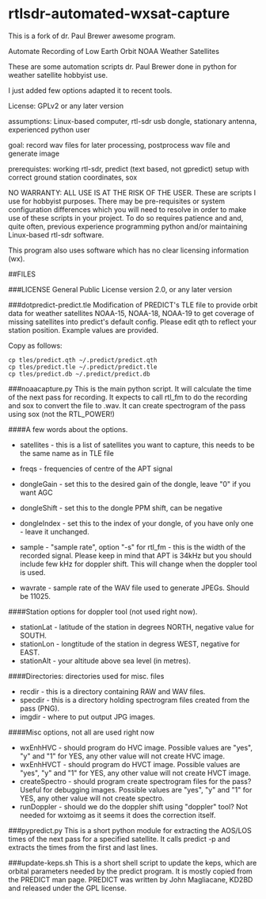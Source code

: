 rtlsdr-automated-wxsat-capture
==============================
This is a fork of dr. Paul Brewer awesome program.

Automate Recording of Low Earth Orbit NOAA Weather Satellites

These are some automation scripts dr. Paul Brewer done in python for weather satellite hobbyist use.

I just added few options adapted it to recent tools.

License:  GPLv2 or any later version

assumptions: Linux-based computer, rtl-sdr usb dongle, stationary antenna, experienced python user

goal:  record wav files for later processing, postprocess wav file and generate image

prerequistes:  working rtl-sdr, predict (text based, not gpredict) setup with correct ground station coordinates, sox

NO WARRANTY:  ALL USE IS AT THE RISK OF THE USER.  These are scripts I use for hobbyist purposes.  There may
be pre-requisites or system configuration differences which you will need to resolve in order to make use of these scripts in your project.  To do so requires patience and and, quite often, previous experience programming python 
and/or maintaining Linux-based rtl-sdr software.

This program also uses software which has no clear licensing information (wx).

##FILES

###LICENSE 
General Public License version 2.0, or any later version

###dotpredict-predict.tle
Modification of PREDICT's TLE file to provide orbit data for weather satellites NOAA-15, NOAA-18, NOAA-19
to get coverage of missing satellites into predict's default config. Please edit qth to reflect your station position.
Example values are provided.
    
Copy as follows:  
```
cp tles/predict.qth ~/.predict/predict.qth
cp tles/predict.tle ~/.predict/predict.tle
cp tles/predict.db ~/.predict/predict.db

```

    
###noaacapture.py
This is the main python script.  It will calculate the time
of the next pass for recording.  It expects to call rtl_fm to do the
recording and sox to convert the file to .wav. It can create spectrogram of the pass using sox (not the RTL_POWER!)


####A few words about the options.

* satellites - this is a list of satellites you want to capture, this needs to be the same name as in TLE file
* freqs - frequencies of centre of the APT signal

* dongleGain - set this to the desired gain of the dongle, leave "0" if you want AGC
* dongleShift - set this to the dongle PPM shift, can be negative
* dongleIndex - set this to the index of your dongle, of you have only one - leave it unchanged.
* sample - "sample rate", option "-s" for rtl_fm - this is the width of the recorded signal. Please keep in mind that APT is 34kHz but you should include few kHz for doppler shift. This will change when the doppler tool is used.
* wavrate - sample rate of the WAV file used to generate JPEGs. Should be 11025.


####Station options for doppler tool (not used right now).

* stationLat - latitude of the station in degrees NORTH, negative value for SOUTH.
* stationLon - longtitude of the station in degress WEST, negative for EAST.
* stationAlt - your altitude above sea level (in metres).

####Directories: directories used for misc. files

* recdir - this is a directory containing RAW and WAV files.
* specdir - this is a directory holding spectrogram files created from the pass (PNG).
* imgdir - where to put output JPG images.

####Misc options, not all are used right now

* wxEnhHVC - should program do HVC image. Possible values are "yes", "y" and "1" for YES, any other value will not create HVC image.
* wxEnhHVCT - should program do HVCT image. Possible values are "yes", "y" and "1" for YES, any other value will not create HVCT image.
* createSpectro - should program create spectrogram files for the pass? Useful for debugging images. Possible values are "yes", "y" and "1" for YES, any other value will not create spectro.
* runDoppler - should we do the doppler shift using "doppler" tool? Not needed for wxtoimg as it seems it does the correction itself.


###pypredict.py
This is a short python module for extracting the AOS/LOS times
of the next pass for a specified satellite.  It calls predict -p and extracts
the times from the first and last lines.

###update-keps.sh
This is a short shell script to update the keps, which are orbital
parameters needed by the predict program.  It is mostly copied from the PREDICT man
page. PREDICT was written by John Magliacane, KD2BD and released under the
GPL license.
